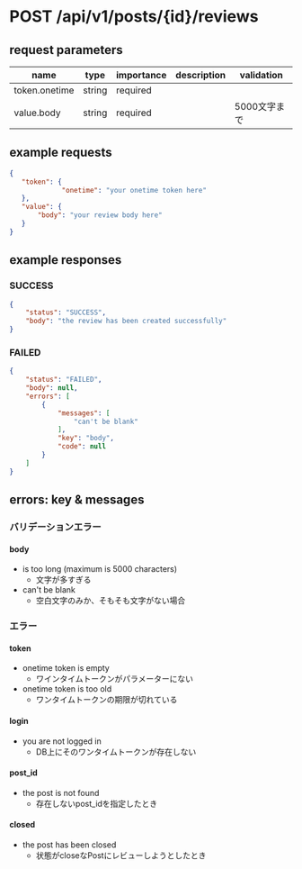 # POST /api/v1/posts/{id}/reviews
## request parameters
| name | type | importance | description | validation | 
| ---- | ---- | ---------- | ----------- | ---------- | 
| token.onetime | string | required |             |            | 
| value.body | string | required |             | 5000文字まで | 
## example requests
```json
{
   "token": {
             "onetime": "your onetime token here"
   },
   "value": {
       "body": "your review body here"
   }
}
```
## example responses
### SUCCESS
```json
{
    "status": "SUCCESS",
    "body": "the review has been created successfully"
}
```
### FAILED
```json
{
    "status": "FAILED",
    "body": null,
    "errors": [
        {
            "messages": [
                "can't be blank"
            ],
            "key": "body",
            "code": null
        }
    ]
}
```
## errors: key & messages
### バリデーションエラー
#### body
- is too long (maximum is 5000 characters)
  - 文字が多すぎる
- can't be blank
  - 空白文字のみか、そもそも文字がない場合
### エラー
#### token
- onetime token is empty
  - ワインタイムトークンがパラメーターにない
- onetime token is too old
  - ワンタイムトークンの期限が切れている
#### login
- you are not logged in
  - DB上にそのワンタイムトークンが存在しない
#### post_id
- the post is not found
  - 存在しないpost_idを指定したとき
#### closed
- the post has been closed
  - 状態がcloseなPostにレビューしようとしたとき
